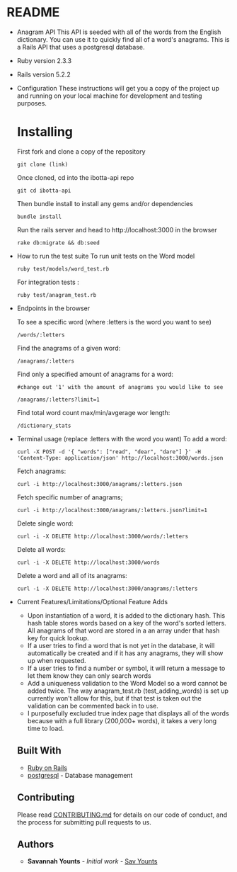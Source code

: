 # README

* Anagram API
  This API is seeded with all of the words from the English dictionary. You can use it to quickly find all of a word's anagrams. This is a Rails API that uses a postgresql database.

* Ruby version
  2.3.3

* Rails version
    5.2.2

* Configuration
  These instructions will get you a copy of the project up and running on your local machine for development and testing purposes.

  # Installing
  First fork and clone a copy of the repository
  ```
  git clone (link)
  ```

  Once cloned, cd into the ibotta-api repo
  ```
  git cd ibotta-api
  ```

  Then bundle install to install any gems and/or dependencies
  ```
  bundle install
  ```

  Run the rails server and head to http://localhost:3000 in the browser
  ```
  rake db:migrate && db:seed
  ```

* How to run the test suite
  To run unit tests on the Word model
  ```
  ruby test/models/word_test.rb
  ```

  For integration tests :
  ```
  ruby test/anagram_test.rb
  ```

* Endpoints in the browser

   To see a specific word (where :letters is the word you want to see)
   ```
   /words/:letters
   ```

   Find the anagrams of a given word:
   ```
   /anagrams/:letters
   ```

   Find only a specified amount of anagrams for a word:
   ```
   #change out '1' with the amount of anagrams you would like to see

   /anagrams/:letters?limit=1
   ```

   Find total word count max/min/avgerage wor length:
  ```
  /dictionary_stats
  ```

* Terminal usage (replace :letters with the word you want)
    To add a word:
     ```
     curl -X POST -d '{ "words": ["read", "dear", "dare"] }' -H 'Content-Type: application/json' http://localhost:3000/words.json
     ```

    Fetch anagrams:

    ```
    curl -i http://localhost:3000/anagrams/:letters.json
    ```

    Fetch specific number of anagrams;

    ```
    curl -i http://localhost:3000/anagrams/:letters.json?limit=1
    ```

    Delete single word:
    ```
    curl -i -X DELETE http://localhost:3000/words/:letters
    ```

    Delete all words:
    ```
    curl -i -X DELETE http://localhost:3000/words
    ```

    Delete a word and all of its anagrams:
    ```
    curl -i -X DELETE http://localhost:3000/anagrams/:letters
    ```

* Current Features/Limitations/Optional Feature Adds

  - Upon instantiation of a word, it is added to the dictionary hash. This hash table stores words based on a key of the word's sorted letters. All anagrams of that word are stored in a an array under that hash key for quick lookup.   
  - If a user tries to find a word that is not yet in the database, it will automatically be created and if it has any anagrams, they will show up when requested.
  - If a user tries to find a number or symbol, it will return a message to let them know they can only search words
  - Add a uniqueness validation to the Word Model so a word cannot be added twice. The way anagram_test.rb (test_adding_words) is set up currently won't allow for this, but if that test is taken out the validation can be commented back in to use.
  - I purposefully excluded true index page that displays all of the words because with a full library (200,000+ words), it takes a very long time to load.



  ## Built With

  * [Ruby on Rails](https://rubyonrails.org/)
  * [postgresql](https://www.postgresql.org/) - Database management

  ## Contributing

  Please read [CONTRIBUTING.md](https://gist.github.com/PurpleBooth/b24679402957c63ec426) for details on our code of conduct, and the process for submitting pull requests to us.

  ## Authors

  * **Savannah Younts** - *Initial work* - [Sav Younts](https://github.com/savyounts)
